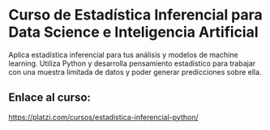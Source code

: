 # Curso de Estadística Inferencial para Data Science e Inteligencia Artificial

Aplica estadística inferencial para tus análisis y modelos de machine learning. Utiliza Python y desarrolla pensamiento estadístico para trabajar con una muestra limitada de datos y poder generar predicciones sobre ella.


## Enlace al curso:  

https://platzi.com/cursos/estadistica-inferencial-python/